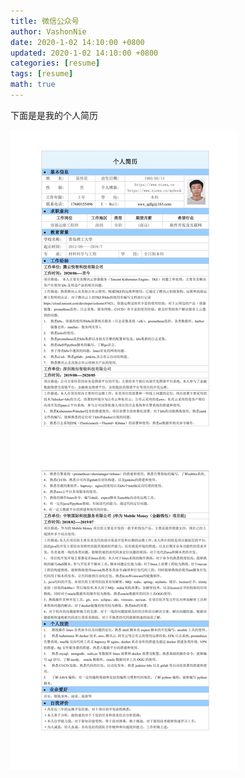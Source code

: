 ```yaml
---
title: 微信公众号
author: VashonNie
date: 2020-1-02 14:10:00 +0800
updated: 2020-1-02 14:10:00 +0800
categories: [resume]
tags: [resume]
math: true
---
```


下面是是我的个人简历


![upload-image](/docs/jianli.jpg) 

